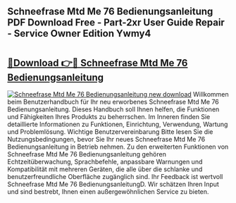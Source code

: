 ## Schneefrase Mtd Me 76 Bedienungsanleitung PDF Download Free - Part-2xr User Guide Repair - Service Owner Edition Ywmy4

# <h2><a href="http://df0wp2.blite.top/?on=Schneefrase+Mtd+Me+76+Bedienungsanleitung">🔗Download 👉🔴 Schneefrase Mtd Me 76 Bedienungsanleitung</a></h2>

[![Schneefrase Mtd Me 76 Bedienungsanleitung new download](https://i.imgur.com/lujVjoI.png)](http://df0wp2.blite.top/?on=Schneefrase+Mtd+Me+76+Bedienungsanleitung)
Willkommen beim Benutzerhandbuch für Ihr neu erworbenes Schneefrase Mtd Me 76 Bedienungsanleitung. Dieses Handbuch soll Ihnen helfen, die Funktionen und Fähigkeiten Ihres Produkts zu beherrschen. Im Inneren finden Sie detaillierte Informationen zu Funktionen, Einrichtung, Verwendung, Wartung und Problemlösung. Wichtige Benutzervereinbarung Bitte lesen Sie die Nutzungsbedingungen, bevor Sie Ihr neues Schneefrase Mtd Me 76 Bedienungsanleitung in Betrieb nehmen. Zu den erweiterten Funktionen von Schneefrase Mtd Me 76 Bedienungsanleitung gehören Echtzeitüberwachung, Sprachbefehle, anpassbare Warnungen und Kompatibilität mit mehreren Geräten, die alle über die schlanke und benutzerfreundliche Oberfläche zugänglich sind. Ihr Feedback ist wertvoll Schneefrase Mtd Me 76 BedienungsanleitungD. Wir schätzen Ihren Input und sind bestrebt, Ihnen einen außergewöhnlichen Service zu bieten.
